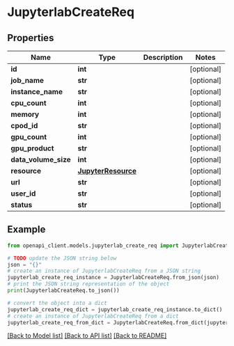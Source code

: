 # JupyterlabCreateReq


## Properties

Name | Type | Description | Notes
------------ | ------------- | ------------- | -------------
**id** | **int** |  | [optional] 
**job_name** | **str** |  | [optional] 
**instance_name** | **str** |  | [optional] 
**cpu_count** | **int** |  | [optional] 
**memory** | **int** |  | [optional] 
**cpod_id** | **str** |  | [optional] 
**gpu_count** | **int** |  | [optional] 
**gpu_product** | **str** |  | [optional] 
**data_volume_size** | **int** |  | [optional] 
**resource** | [**JupyterResource**](JupyterResource.md) |  | [optional] 
**url** | **str** |  | [optional] 
**user_id** | **str** |  | [optional] 
**status** | **str** |  | [optional] 

## Example

```python
from openapi_client.models.jupyterlab_create_req import JupyterlabCreateReq

# TODO update the JSON string below
json = "{}"
# create an instance of JupyterlabCreateReq from a JSON string
jupyterlab_create_req_instance = JupyterlabCreateReq.from_json(json)
# print the JSON string representation of the object
print(JupyterlabCreateReq.to_json())

# convert the object into a dict
jupyterlab_create_req_dict = jupyterlab_create_req_instance.to_dict()
# create an instance of JupyterlabCreateReq from a dict
jupyterlab_create_req_from_dict = JupyterlabCreateReq.from_dict(jupyterlab_create_req_dict)
```
[[Back to Model list]](../README.md#documentation-for-models) [[Back to API list]](../README.md#documentation-for-api-endpoints) [[Back to README]](../README.md)


